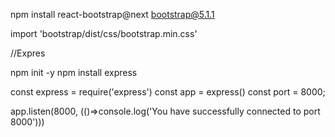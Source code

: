 npm install react-bootstrap@next bootstrap@5.1.1

import 'bootstrap/dist/css/bootstrap.min.css'

//Expres

npm init -y
npm install express

const express = require('express')
const app = express()
const port = 8000;


app.listen(8000, (()=>console.log('You have successfully connected to port 8000')))